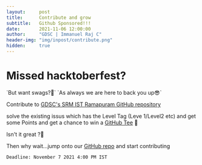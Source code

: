 ```yaml
---
layout:     post
title:      Contribute and grow
subtitle:   Github Sponsored!!!
date:       2021-11-06 12:00:00
author:     "GDSC | Immanuel Raj C"
header-img: "img/inpost/contribute.png"
hidden:     true
---
```

<h1>
Missed hacktoberfest?
</h1>
`But want swags?🤩`
`As always we are here to back you up😎`

Contribute to [GDSC's SRM IST Ramapuram GitHub repository](https://github.com/dsc-srmrmp/dsc-srmrmp.github.io)<br>

solve the existing issus which has the Level Tag (Leve 1/Level2 etc) and get some Points and get a chance to win a [GitHub Tee](https://thegithubshop.com/collections/shirts) 👕 <br>

Isn't it great ?🤩<br>

Then why wait...jump onto our [GitHub repo](https://github.com/dsc-srmrmp/dsc-srmrmp.github.io) and start contributing

`Deadline: November 7 2021 4:00 PM IST`
